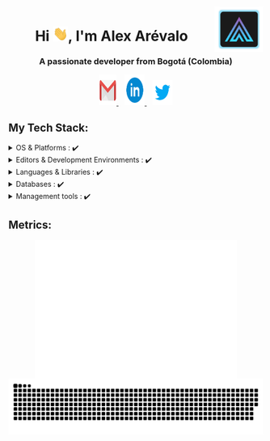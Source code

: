 <img src="https://github.com/Alexoat76/Alexoat76/blob/main/assets/Logo_Personal_Brand_AA.png" width="96" align="right" hspace="0" />
<h1 align="center">Hi <img src="https://github.com/ABSphreak/ABSphreak/blob/master/gifs/Hi.gif" width="30px">, I'm Alex Arévalo
<h3 align="center">A passionate developer from Bogotá (Colombia)</h3>

<p align='center'>
<a href="https://www.gmail.com" >
<img src="https://github.com/Alexoat76/Alexoat76/blob/main/assets/icons8-gmail.svg" alt="gmail" width="35" height="60">
</a>
&nbsp;&nbsp;
<a href="https://www.linkedin.com/in/Alexoat76" >
<img src="https://github.com/Alexoat76/Alexoat76/blob/main/assets/icons8-linkedin.svg" alt="linkedin" width="40" height="60">
</a>
&nbsp;&nbsp;
<a href="https://twitter.com/Alexoat76" >
<img src="https://github.com/Alexoat76/Alexoat76/blob/main/assets/icons8-twitter.svg" alt="twitter" width="40" height="50">
</a>
</p>

## My Tech Stack:

<details  style="user-select: none;">
<summary>
OS & Platforms : ✔️
</summary>
<p align='center'>
<img src="https://github.com/Alexoat76/Alexoat76/blob/main/assets/Icons8-linux.svg" alt="linux" width="40" height="60">
&nbsp;&nbsp;
<img src="https://github.com/Alexoat76/Alexoat76/blob/main/assets/icons8-ubuntu.svg" alt="ubuntu" width="35" height="60">
&nbsp;&nbsp;
<img src="https://github.com/Alexoat76/Alexoat76/blob/main/assets/icons8-WT_Logo.svg" alt="wsl_terminal" width="40" height="60">
&nbsp;&nbsp;
<img src="https://github.com/Alexoat76/Alexoat76/blob/main/assets/icons8-windows.svg" alt="windows" width="35" height="60">
&nbsp;&nbsp;
<img src="https://github.com/Alexoat76/Alexoat76/blob/main/assets/icons8-vagrant.svg" alt="vagrant" width="35" height="60">
&nbsp;&nbsp;
<img src="https://github.com/Alexoat76/Alexoat76/blob/main/assets/icons8-docker.svg" alt="docker" width="45" height="60">
</p>
</details>

<details  style="user-select: none;">
<summary>
Editors & Development Environments : ✔️
</summary>
<p align='center'>
<img src="https://github.com/Alexoat76/Alexoat76/blob/main/assets/icons8-Vs-code.svg" alt="VSCode" width="35" height="60">
&nbsp;&nbsp;
<img src="https://github.com/Alexoat76/Alexoat76/blob/main/assets/icons8-IntelliJ_IDEA.svg" alt="IntelliJ" width="35" height="60">
&nbsp;&nbsp;
<img src="https://github.com/Alexoat76/Alexoat76/blob/main/assets/icons8-PyCharm.svg" alt="PyCharm" width="35" height="60">
&nbsp;&nbsp;
<img src="https://github.com/Alexoat76/Alexoat76/blob/main/assets/icons8-Bash.svg" alt="Bash" width="40" height="60">
&nbsp;&nbsp;
<img src="https://github.com/Alexoat76/Alexoat76/blob/main/assets/icons8-vim.svg" alt="Vim" width="35" height="60">
&nbsp;&nbsp;
<img src="https://github.com/Alexoat76/Alexoat76/blob/main/assets/icons8-Emacs.svg" alt="Emacs" width="35" height="60">
&nbsp;&nbsp;
<img src="https://github.com/Alexoat76/Alexoat76/blob/main/assets/icons8-git.svg" alt="Git" width="35" height="60">
&nbsp;&nbsp;
<img src="https://github.com/Alexoat76/Alexoat76/blob/main/assets/icons8-github.svg" alt="Github" width="38" height="60">
</p>
</details>
 
<details  style="user-select: none;">
<summary>
Languages & Libraries : ✔️
</summary>
<p align='center'>
<img src="https://github.com/Alexoat76/Alexoat76/blob/main/assets/icons8-c.svg" alt="C" width="35" height="60">
&nbsp;&nbsp;
<img src="https://github.com/Alexoat76/Alexoat76/blob/main/assets/icons8-ruby.svg" alt="Ruby" width="30" height="60">
&nbsp;&nbsp;
<img src="https://github.com/Alexoat76/Alexoat76/blob/main/assets/icons8-python.svg" alt="Python" width="35" height="50">
&nbsp;&nbsp;
<img src="https://github.com/Alexoat76/Alexoat76/blob/main/assets/icons8-javascript.svg" alt="Javascript" width="32" height="60">
&nbsp;&nbsp;
<img src="https://github.com/Alexoat76/Alexoat76/blob/main/assets/icons8-HTML.svg" alt="Html5" width="25" height="50">
&nbsp;&nbsp;
<img src="https://github.com/Alexoat76/Alexoat76/blob/main/assets/icons8-CSS.svg" alt="Css3" width="30" height="60">
&nbsp;&nbsp;
<img src="https://github.com/Alexoat76/Alexoat76/blob/main/assets/icons8-node-js.svg" alt="NodeJS" width="60" height="60">
&nbsp;&nbsp;
<img src="https://github.com/Alexoat76/Alexoat76/blob/main/assets/icons8-react.svg" alt="React" width="35" height="60">
</p>
</details>

<details  style="user-select: none;">
<summary>
Databases : ✔️
</summary>
<p align='center'>
<img src="https://github.com/Alexoat76/Alexoat76/blob/main/assets/icons8-mysql.svg" alt="MySQL" width="45" height="60">
&nbsp;&nbsp;
<img src="https://github.com/Alexoat76/Alexoat76/blob/main/assets/icons8-postgres.svg" alt="Postgres" width="45" height="60">
&nbsp;&nbsp;
<img src="https://github.com/Alexoat76/Alexoat76/blob/main/assets/icons8-mongodb.svg" alt="Mongo" width="45" height="50">
&nbsp;&nbsp;
<img src="https://github.com/Alexoat76/Alexoat76/blob/main/assets/icons8-redis.svg" alt="redis" width="45" height="60">
</p>
</details>

<details  style="user-select: none;">
<summary>
Management tools : ✔️
</summary>
<p align='center'>
<img src="https://github.com/Alexoat76/Alexoat76/blob/main/assets/icons8-trello.svg" alt="Trello" width="33" height="45">
&nbsp;&nbsp;
<img src="https://github.com/Alexoat76/Alexoat76/blob/main/assets/icons8-slack.svg" alt="Slack" width="31" height="40">
&nbsp;&nbsp;
<img src="https://github.com/Alexoat76/Alexoat76/blob/main/assets/icons8-notion.svg" alt="Notion" width="34" height="40">
</p>
</details>
 
## Metrics:

<p align="center">
<img align="center" src="/github-metrics.svg" alt="Metrics" width="400"> <br>
<img align="center" src="/github-contribution-grid-snake.svg" alt="animation" width="700">
</p>
